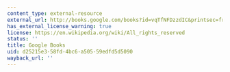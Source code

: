 ```yaml
---
content_type: external-resource
external_url: http://books.google.com/books?id=vqTfNFDzzdIC&printsec=frontcover
has_external_license_warning: true
license: https://en.wikipedia.org/wiki/All_rights_reserved
status: ''
title: Google Books
uid: d25215e3-58fd-4bc6-a505-59edfd5d5090
wayback_url: ''
---
```

